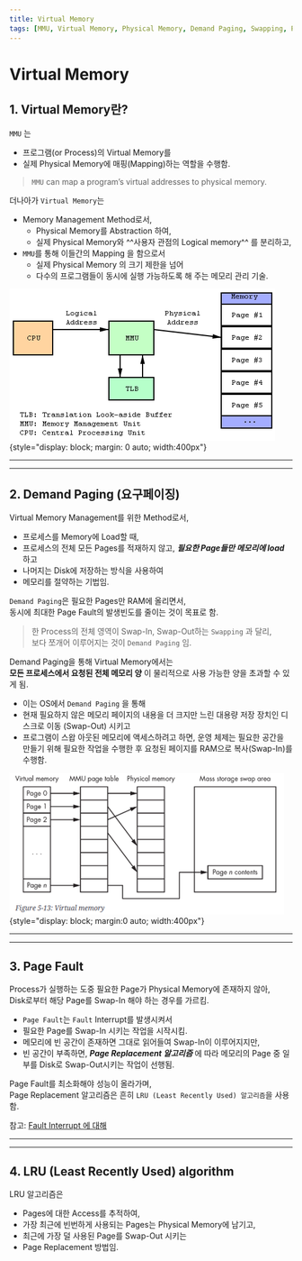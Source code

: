 ```yaml
---
title: Virtual Memory
tags: [MMU, Virtual Memory, Physical Memory, Demand Paging, Swapping, Page Fault, Page Replacement, LRU]
---
```


# Virtual Memory

## **1. Virtual Memory란?**

`MMU` 는 

* 프로그램(or Process)의 Virtual Memory를 
* 실제 Physical Memory에 매핑(Mapping)하는 역할을 수행함.  

 
> `MMU` can map a program’s virtual addresses to physical memory. 

더나아가 `Virtual Memory`는

* Memory Management Method로서, 
    * Physical Memory를 Abstraction 하여,
    * 실제 Physical Memory와 ^^사용자 관점의 Logical memory^^ 를 분리하고, 
* `MMU`를 통해 이들간의 Mapping 을 함으로서
    * 실제 Physical Memory 의 크기 제한을 넘어
    * 다수의 프로그램들이 동시에 실행 가능하도록 해 주는 메모리 관리 기술.

![](./img/virtual_memory.png){style="display: block; margin: 0 auto; width:400px"}

---

---

## **2. Demand Paging (요구페이징)**

Virtual Memory Management를 위한 Method로서,

* 프로세스를 Memory에 Load할 때, 
* 프로세스의 전체 모든 Pages를 적재하지 않고, ***필요한 Page들만 메모리에 load*** 하고
* 나머지는 Disk에 저장하는 방식을 사용하여
* 메모리를 절약하는 기법임.

`Demand Paging`은 필요한 Pages만 RAM에 올리면서,  
동시에 최대한 Page Fault의 발생빈도를 줄이는 것이 목표로 함.

> 한 Process의 전체 영역이 Swap-In, Swap-Out하는 `Swapping` 과 달리,  
> 보다 쪼개어 이루어지는 것이 `Demand Paging` 임.

Demand Paging을 통해 Virtual Memory에서는  
**모든 프로세스에서 요청된 전체 메모리 양** 이 물리적으로 사용 가능한 양을 초과할 수 있게 됨.

* 이는 OS에서 `Demand Paging` 을 통해 
* 현재 필요하지 않은 메모리 페이지의 내용을 더 크지만 느린 대용량 저장 장치인 디스크로 이동 (Swap-Out) 시키고 
* 프로그램이 스왑 아웃된 메모리에 액세스하려고 하면, 운영 체제는 필요한 공간을 만들기 위해 필요한 작업을 수행한 후 요청된 페이지를 RAM으로 복사(Swap-In)를 수행함.

![](./img/virtual_memory2.png){style="display: block; margin:0 auto; width:400px"}

---

---

## **3. Page Fault**

Process가 실행하는 도중 필요한 Page가 Physical Memory에 존재하지 않아,  
Disk로부터 해당 Page를 Swap-In 해야 하는 경우를 가르킴.

* `Page Fault`는 `Fault` Interrupt를 발생시켜서 
* 필요한 Page를 Swap-In 시키는 작업을 시작시킴.
* 메모리에 빈 공간이 존재하면 그대로 읽어들여 Swap-In이 이루어지지만,
* 빈 공간이 부족하면, ***Page Replacement 알고리즘*** 에 따라 메모리의 Page 중 일부를 Disk로 Swap-Out시키는 작업이 선행됨.


Page Fault를 최소화해야 성능이 올라가며,  
Page Replacement 알고리즘은 흔히 `LRU (Least Recently Used) 알고리즘`을 사용함.

참고: [Fault Interrupt 에 대해](https://dsaint31.tistory.com/447#3-4.%20Internal%20Interrupt%3A%20Abort%2C%20Fault-1-6)

---

---

## **4. LRU (Least Recently Used) algorithm**

LRU 알고리즘은

* Pages에 대한 Access를 추적하여,
* 가장 최근에 빈번하게 사용되는 Pages는 Physical Memory에 남기고,
* 최근에 가장 덜 사용된 Page를 Swap-Out 시키는
* Page Replacement 방법임. 
